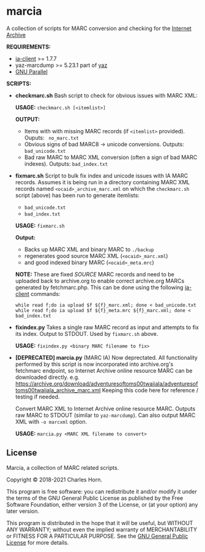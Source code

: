 # marcia
A collection of scripts for MARC conversion and checking for the [Internet Archive](https://github.com/internetarchive)

**REQUIREMENTS:**
* [ia-client](https://github.com/jjjake/internetarchive)	>= 1.7.7
* yaz-marcdump	>= 5.23.1	part of [yaz](https://www.indexdata.com/resources/software/yaz/)
* [GNU Parallel](https://www.gnu.org/software/parallel/)

**SCRIPTS:**
* **checkmarc.sh**
  Bash script to check for obvious issues with MARC XML:
  
  **USAGE:** `checkmarc.sh [<itemlist>]`
  
  **OUTPUT:**
  * Items with with missing MARC records (if `<itemlist>` provided). Ouputs: ` no_marc.txt`
  * Obvious signs of bad MARC8 -> unicode conversions. Outputs: `bad_unicode.txt`
  * Bad raw MARC to MARC XML conversion (often a sign of bad MARC indexes). Outputs: `bad_index.txt`

* **fixmarc.sh**
  Script to bulk fix index and unicode issues with IA MARC records.
  Assumes it is being run in a directory containing MARC XML records named `<ocaid>_archive_marc.xml`
  on which the `checkmarc.sh` script (above) has been run to generate itemlists:
    * `bad_unicode.txt` 
    * `bad_index.txt`
  
  **USAGE:** `fixmarc.sh` 

  **Output:**
    * Backs up MARC XML and binary MARC to `./backup`
    * regenerates good source MARC XML (`<ocaid>_marc.xml`)
    * and good indexed binary MARC (`<ocaid>_meta.mrc`)

  **NOTE:** These are fixed _SOURCE_ MARC records and need to be uploaded
  back to archive.org to enable correct archive.org MARCs generated
  by fetchmarc.php. This can be done using the following [ia-client](https://github.com/jjjake/internetarchive) commands:
  ```
  while read f;do ia upload $f ${f}_marc.xml; done < bad_unicode.txt
  while read f;do ia upload $f ${f}_meta.mrc ${f}_marc.xml; done < bad_index.txt
  ```

* **fixindex.py**
  Takes a single raw MARC record as input and attempts to fix its index. Output to STDOUT. Used by `fixmarc.sh` above.

  **USAGE:** `fixindex.py <binary MARC filename to fix>`

* **[DEPRECATED] marcia.py** (MARC IA)
  Now deprectated. All functionality performed by this script is now incorporated into archive.org's fetchmarc endpoint, so Internet Archive online resource MARC can be downloaded directly. e.g. https://archive.org/download/adventuresoftoms00twaiiala/adventuresoftoms00twaiiala_archive_marc.xml Keeping this code here for reference / testing if needed.

  Convert MARC XML to Internet Archive online resource MARC. Outputs raw MARC to STDOUT (similar to `yaz-marcdump`).
  Can also output MARC XML with `-o marcxml` option.

  **USAGE:** `marcia.py <MARC XML filename to convert>`

## License
Marcia, a collection of MARC related scripts.

Copyright © 2018-2021 Charles Horn.

This program is free software: you can redistribute it and/or modify
it under the terms of the GNU General Public License as published by
the Free Software Foundation, either version 3 of the License, or
(at your option) any later version.

This program is distributed in the hope that it will be useful,
but WITHOUT ANY WARRANTY; without even the implied warranty of
MERCHANTABILITY or FITNESS FOR A PARTICULAR PURPOSE.  See the
[GNU General Public License](COPYING) for more details.
